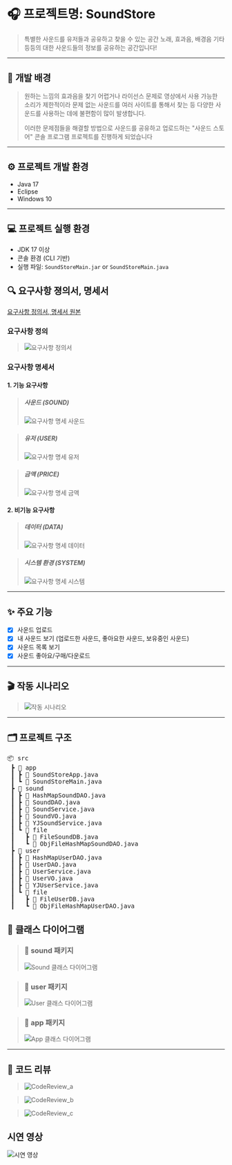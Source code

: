# 🎧 프로젝트명: SoundStore

> 특별한 사운드를 유저들과 공유하고 찾을 수 있는 공간
> 노래, 효과음, 배경음 기타 등등의 대한 사운드들의 정보를 공유하는 공간입니다!

---

## 🧠 개발 배경

> 원하는 느낌의 효과음을 찾기 어렵거나 라이선스 문제로 영상에서 사용 가능한 소리가 제한적이라
> 문제 없는 사운드를 여러 사이트를 통해서 찾는 등 다양한 사운드를 사용하는 데에 불편함이 많이 발생합니다.
> 
> 이러한 문제점들을 해결할 방법으로 사운드를 공유하고 업로드하는 "사운드 스토어" 콘솔 프로그램 프로젝트를 진행하게 되었습니다

---

## ⚙️ 프로젝트 개발 환경

- Java 17
- Eclipse
- Windows 10

---

## 💻 프로젝트 실행 환경

- JDK 17 이상
- 콘솔 환경 (CLI 기반)
- 실행 파일: `SoundStoreMain.jar` or `SoundStoreMain.java`


## 🔍 요구사항 졍의서, 명세서
[요구사항 정의서, 명세서 원본](https://docs.google.com/spreadsheets/d/1eLR46TsCTyzi2-oHuJ4Jh1tjbZ6jeBRgaJTdUylKOZY/edit?usp=sharing)

### 요구사항 정의
> ![요구사항 정의서](./imgs/RequirementsDefinition.png)

### 요구사항 명세서
#### 1. 기능 요구사항
> ##### 사운드 (SOUND)
> ![요구사항 명세 사운드](./imgs/RequirementsSpecification_Sound.png)

> ##### 유저 (USER)
> ![요구사항 명세 유저](./imgs/RequirementsSpecification_User.png)

> ##### 금액 (PRICE)
> ![요구사항 명세 금액](./imgs/RequirementsSpecification_Price.png)


#### 2. 비기능 요구사항

> ##### 데이터 (DATA)
> ![요구사항 명세 데이터](./imgs/RequirementsSpecification_Data.png)

> ##### 시스템 환경 (SYSTEM)
> ![요구사항 명세 시스템](./imgs/RequirementsSpecification_System.png)
---

## ✨ 주요 기능

- [x] 사운드 업로드
- [x] 내 사운드 보기 (업로드한 사운드, 좋아요한 사운드, 보유중인 사운드)
- [x] 사운드 목록 보기
- [x] 사운드 좋아요/구매/다운로드

---

## 🎬 작동 시나리오

> ![작동 시나리오](./imgs/Scenario.png)

---

## 🗂️ 프로젝트 구조

<pre>
📦 src
 ┣ 📁 app
 ┃ ┣ 📄 SoundStoreApp.java
 ┃ ┗ 📄 SoundStoreMain.java
 ┣ 📁 sound
 ┃ ┣ 📄 HashMapSoundDAO.java
 ┃ ┣ 📄 SoundDAO.java
 ┃ ┣ 📄 SoundService.java
 ┃ ┣ 📄 SoundVO.java
 ┃ ┣ 📄 YJSoundService.java
 ┃ ┗ 📁 file
 ┃   ┣ 📄 FileSoundDB.java
 ┃   ┗ 📄 ObjFileHashMapSoundDAO.java
 ┣ 📁 user
 ┃ ┣ 📄 HashMapUserDAO.java
 ┃ ┣ 📄 UserDAO.java
 ┃ ┣ 📄 UserService.java
 ┃ ┣ 📄 UserVO.java
 ┃ ┣ 📄 YJUserService.java
 ┃ ┗ 📁 file
 ┃   ┣ 📄 FileUserDB.java
 ┃   ┗ 📄 ObjFileHashMapUserDAO.java
</pre>

## 🧭 클래스 다이어그램

> ### 📁 sound 패키지  
> ![Sound 클래스 다이어그램](./imgs/ClassDiagram_PackageSound.png)

> ### 📁 user 패키지  
> ![User 클래스 다이어그램](./imgs/ClassDiagram_PackageUser.png)

> ### 📁 app 패키지  
> ![App 클래스 다이어그램](./imgs/ClassDiagram_PackageApp.png)

---

## 📑 코드 리뷰

> ![CodeReview_a](./imgs/CodeReview_a.png)

> ![CodeReview_b](./imgs/CodeReview_b.png)

> ![CodeReview_c](./imgs/CodeReview_c.png)

## 시연 영상
![시연 영상](https://www.youtube.com/watch?v=hyDJbIjmpTA)
